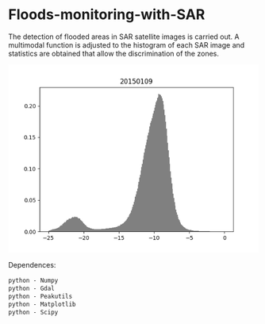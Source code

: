# Floods-monitoring-with-SAR

The detection of flooded areas in SAR satellite images is carried out. A multimodal function is adjusted to the histogram of each SAR image and statistics are obtained that allow the discrimination of the zones.



<p align="center">
  <img width=650 src="histogramas.gif"/>
 </p>

Dependences: 

    python - Numpy
    python - Gdal
    python - Peakutils
    python - Matplotlib
    python - Scipy
